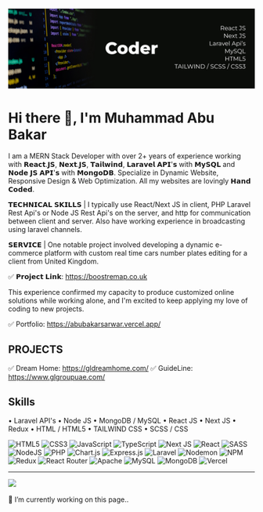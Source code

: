 ![Web App Developer](https://github.com/abubakar-sarwar/abubakar-sarwar/blob/main/banner.jpg)

# Hi there 👋, I'm Muhammad Abu Bakar
I am a MERN Stack Developer with over 2+ years of experience working with 𝗥𝗲𝗮𝗰𝘁.𝗝𝗦, 𝗡𝗲𝘅𝘁.𝗝𝗦, 𝗧𝗮𝗶𝗹𝘄𝗶𝗻𝗱, 𝗟𝗮𝗿𝗮𝘃𝗲𝗹 𝗔𝗣𝗜'𝘀 with 𝗠𝘆𝗦𝗤𝗟 and 𝗡𝗼𝗱𝗲 𝗝𝗦 𝗔𝗣𝗜'𝘀 with 𝗠𝗼𝗻𝗴𝗼𝗗𝗕. Specialize in Dynamic Website, Responsive Design & Web Optimization. All my websites are lovingly 𝗛𝗮𝗻𝗱 𝗖𝗼𝗱𝗲𝗱.

𝗧𝗘𝗖𝗛𝗡𝗜𝗖𝗔𝗟 𝗦𝗞𝗜𝗟𝗟𝗦 | I typically use React/Next JS in client, PHP Laravel Rest Api's or Node JS Rest Api's on the server, and http for communication between client and server. Also have working experience in broadcasting using laravel channels.

𝗦𝗘𝗥𝗩𝗜𝗖𝗘 | One notable project involved developing a dynamic e-commerce platform with custom real time cars number plates editing for a client from United Kingdom.

✅ 𝗣𝗿𝗼𝗷𝗲𝗰𝘁 𝗟𝗶𝗻𝗸: https://boostremap.co.uk

This experience confirmed my capacity to produce customized online solutions while working alone, and I'm excited to keep applying my love of coding to new projects.

✅ Portfolio: https://abubakarsarwar.vercel.app/

## PROJECTS
✅ Dream Home: https://gldreamhome.com/
✅ GuideLine: https://www.glgroupuae.com/

## Skills
• Laravel API's • Node JS • MongoDB / MySQL • React JS • Next JS • Redux • HTML / HTML5 • TAILWIND CSS • SCSS / CSS

![HTML5](https://img.shields.io/badge/html5-%23E34F26.svg?style=for-the-badge&logo=html5&logoColor=white) ![CSS3](https://img.shields.io/badge/css3-%231572B6.svg?style=for-the-badge&logo=css3&logoColor=white) ![JavaScript](https://img.shields.io/badge/javascript-%23323330.svg?style=for-the-badge&logo=javascript&logoColor=%23F7DF1E) ![TypeScript](https://img.shields.io/badge/typescript-%23007ACC.svg?style=for-the-badge&logo=typescript&logoColor=white)  ![Next JS](https://img.shields.io/badge/Next-black?style=for-the-badge&logo=next.js&logoColor=white) ![React](https://img.shields.io/badge/react-%2320232a.svg?style=for-the-badge&logo=react&logoColor=%2361DAFB) ![SASS](https://img.shields.io/badge/SASS-hotpink.svg?style=for-the-badge&logo=SASS&logoColor=white) ![NodeJS](https://img.shields.io/badge/node.js-6DA55F?style=for-the-badge&logo=node.js&logoColor=white) ![PHP](https://img.shields.io/badge/php-%23777BB4.svg?style=for-the-badge&logo=php&logoColor=white) ![Chart.js](https://img.shields.io/badge/chart.js-F5788D.svg?style=for-the-badge&logo=chart.js&logoColor=white) ![Express.js](https://img.shields.io/badge/express.js-%23404d59.svg?style=for-the-badge&logo=express&logoColor=%2361DAFB) ![Laravel](https://img.shields.io/badge/laravel-%23FF2D20.svg?style=for-the-badge&logo=laravel&logoColor=white) ![Nodemon](https://img.shields.io/badge/NODEMON-%23323330.svg?style=for-the-badge&logo=nodemon&logoColor=%BBDEAD) ![NPM](https://img.shields.io/badge/NPM-%23CB3837.svg?style=for-the-badge&logo=npm&logoColor=white) ![Redux](https://img.shields.io/badge/redux-%23593d88.svg?style=for-the-badge&logo=redux&logoColor=white) ![React Router](https://img.shields.io/badge/React_Router-CA4245?style=for-the-badge&logo=react-router&logoColor=white) ![Apache](https://img.shields.io/badge/apache-%23D42029.svg?style=for-the-badge&logo=apache&logoColor=white) ![MySQL](https://img.shields.io/badge/mysql-%2300000f.svg?style=for-the-badge&logo=mysql&logoColor=white) ![MongoDB](https://img.shields.io/badge/MongoDB-%234ea94b.svg?style=for-the-badge&logo=mongodb&logoColor=white) ![Vercel](https://img.shields.io/badge/vercel-%23000000.svg?style=for-the-badge&logo=vercel&logoColor=white) 

---

[![](https://visitcount.itsvg.in/api?id=abubakar-sarwar&icon=0&color=0)](https://visitcount.itsvg.in)

🔭 I’m currently working on this page..

